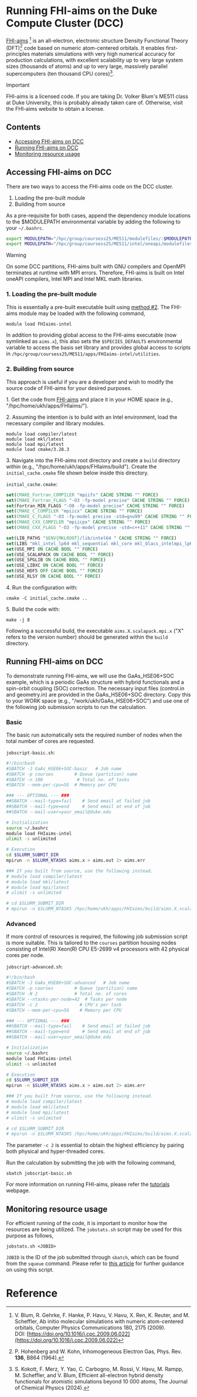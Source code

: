 # Running FHI-aims on the Duke Compute Cluster (DCC)

[FHI-aims](https://fhi-aims.org) [^1] is an all-electron, electronic structure Density Functional Theory (DFT)[^3] code based on numeric atom-centered orbitals. It enables first-principles materials simulations with very high numerical accuracy for production calculations, with excellent scalability up to very large system sizes (thousands of atoms) and up to very large, massively parallel supercomputers (ten thousand CPU cores)[^2].

> [!IMPORTANT]  
> FHI-aims is a licensed code. If you are taking Dr. Volker Blum's ME511 class at Duke University, this is probably already taken care of. Otherwise, visit the FHI-aims website to obtain a license.  

## Contents

- [Accessing FHI-aims on DCC](#accessing-fhi-aims-on-dcc)
- [Running FHI-aims on DCC](#running-fhi-aims-on-dcc)
- [Monitoring resource usage](#monitoring-resource-usage)

## Accessing FHI-aims on DCC

There are two ways to access the FHI-aims code on the DCC cluster.
1. Loading the pre-built module
2. Building from source

As a pre-requisite for both cases, append the dependency module locations to the $MODULEPATH environmental variable by adding the following to your `~/.bashrc`. 

```bash
export MODULEPATH="/hpc/group/coursess25/ME511/modulefiles/:$MODULEPATH"
export MODULEPATH="/hpc/group/coursess25/ME511/intel/oneapi/modulefiles/:$MODULEPATH"
```

> [!WARNING]  
> On some DCC partitions, FHI-aims built with GNU compilers and OpenMPI terminates at runtime with MPI errors. Therefore, FHI-aims is built on Intel oneAPI compilers, Intel MPI and Intel MKL math libraries. 

### 1. Loading the pre-built module 

This is essentially a pre-built executable built using [method \#2](#2-building-from-source).
The FHI-aims module may be loaded with the following command,

```bash
module load FHIaims-intel
```

In addition to providing global access to the FHI-aims executable (now symlinked as `aims.x`), this also sets the `$SPECIES_DEFAULTS` environmental variable to access the basis set library and provides global access to scripts in `/hpc/group/coursess25/ME511/apps/FHIaims-intel/utilities`.

### 2. Building from source

This approach is useful if you are a developer and wish to modify the source code of FHI-aims for your desired purposes. 

1\. Get the code from [FHI-aims](https://fhi-aims.org) and place it in your HOME space (e.g., "/hpc/home/ukh/apps/FHIaims/").

2\. Assuming the intention is to build with an Intel environment, load the necessary compiler and library modules. 

```
module load compiler/latest
module load mkl/latest
module load mpi/latest
module load cmake/3.28.3
```

3\. Navigate into the FHI-aims root directory and create a `build` directory within (e.g., "/hpc/home/ukh/apps/FHIaims/build"). Create the `initial_cache.cmake`  file shown below inside this directory.

`initial_cache.cmake`:
```cmake
set(CMAKE_Fortran_COMPILER "mpiifx" CACHE STRING "" FORCE)
set(CMAKE_Fortran_FLAGS "-O3 -fp-model precise" CACHE STRING "" FORCE)
set(Fortran_MIN_FLAGS "-O0 -fp-model precise" CACHE STRING "" FORCE)
set(CMAKE_C_COMPILER "mpiicx" CACHE STRING "" FORCE)
set(CMAKE_C_FLAGS "-O3 -fp-model precise -std=gnu99" CACHE STRING "" FORCE)
set(CMAKE_CXX_COMPILER "mpiicpx" CACHE STRING "" FORCE)
set(CMAKE_CXX_FLAGS "-O3 -fp-model precise -std=c++11" CACHE STRING "" FORCE)

set(LIB_PATHS "$ENV{MKLROOT}/lib/intel64 " CACHE STRING "" FORCE)
set(LIBS "mkl_intel_lp64 mkl_sequential mkl_core mkl_blacs_intelmpi_lp64 mkl_scalapack_lp64 mkl_core" CACHE STRING "" FORCE)
set(USE_MPI ON CACHE BOOL "" FORCE)
set(USE_SCALAPACK ON CACHE BOOL "" FORCE)
set(USE_SPGLIB ON CACHE BOOL "" FORCE)
set(USE_LIBXC ON CACHE BOOL "" FORCE)
set(USE_HDF5 OFF CACHE BOOL "" FORCE)
set(USE_RLSY ON CACHE BOOL "" FORCE)
```

4\. Run the configuration with:
```
cmake -C initial_cache.cmake ..
```

5\. Build the code with:
```
make -j 8
```

Following a successful build, the executable `aims.X.scalapack.mpi.x` ("X" refers to the version number) should be generated within the `build` directory.  

## Running FHI-aims on DCC

To demonstrate running FHI-aims, we will use the GaAs_HSE06+SOC example, which is a periodic GaAs structure with hybrid functionals and a spin-orbit coupling (SOC) correction. The necessary input files (control.in and geometry.in) are provided in the GaAs_HSE06+SOC directory. Copy this to your WORK space (e.g., "/work/ukh/GaAs_HSE06+SOC") and use one of the following job submission scripts to run the calculation.

### Basic 

The basic run automatically sets the required number of nodes when the total number of cores are requested.

`jobscript-basic.sh`:
```bash
#!/bin/bash
#SBATCH -J GaAs_HSE06+SOC-basic   # Job name
#SBATCH -p courses        # Queue (partition) name
#SBATCH -n 100             # Total no. of tasks
#SBATCH --mem-per-cpu=5G  # Memory per CPU

### --- OPTIONAL --- ###
##SBATCH --mail-type=fail    # Send email at failed job
##SBATCH --mail-type=end     # Send email at end of job
##SBATCH --mail-user=your_email@duke.edu

# Initialization
source ~/.bashrc
module load FHIaims-intel
ulimit -s unlimited

# Execution
cd $SLURM_SUBMIT_DIR
mpirun -n $SLURM_NTASKS aims.x > aims.out 2> aims.err

### If you built from source, use the following instead.
# module load compiler/latest
# module load mkl/latest
# module load mpi/latest
# ulimit -s unlimited

# cd $SLURM_SUBMIT_DIR
# mpirun -n $SLURM_NTASKS /hpc/home/ukh/apps/FHIaims/build/aims.X.scalapack.mpi.x > aims.out 2> aims.err
```

### Advanced

If more control of resources is required, the following job submission script is more suitable. This is tailored to the `courses` partition housing nodes consisting of Intel(R) Xeon(R) CPU E5-2699 v4 processors with 42 physical cores per node.

`jobscript-advanced.sh`:
```bash
#!/bin/bash
#SBATCH -J GaAs_HSE06+SOC-advanced   # Job name
#SBATCH -p courses        # Queue (partition) name
#SBATCH -N 2              # Total no. of cores
#SBATCH --ntasks-per-node=42  # Tasks per node
#SBATCH -c 2                # CPU's per task
#SBATCH --mem-per-cpu=5G    # Memory per CPU

### --- OPTIONAL --- ###
##SBATCH --mail-type=fail    # Send email at failed job
##SBATCH --mail-type=end     # Send email at end of job
##SBATCH --mail-user=your_email@duke.edu

# Initialization
source ~/.bashrc
module load FHIaims-intel
ulimit -s unlimited

# Execution
cd $SLURM_SUBMIT_DIR
mpirun -n $SLURM_NTASKS aims.x > aims.out 2> aims.err

### If you built from source, use the following instead.
# module load compiler/latest
# module load mkl/latest
# module load mpi/latest
# ulimit -s unlimited

# cd $SLURM_SUBMIT_DIR
# mpirun -n $SLURM_NTASKS /hpc/home/ukh/apps/FHIaims/build/aims.X.scalapack.mpi.x > aims.out 2> aims.err
```

The parameter `-c 2` is essential to obtain the highest efficiency by pairing both physical and hyper-threaded cores.

Run the calculation by submitting the job with the following command,

```
sbatch jobscript-basic.sh
```

For more information on running FHI-aims, please refer the [tutorials](https://fhi-aims-club.gitlab.io/tutorials/tutorials-overview/) webpage.

## Monitoring resource usage

For efficient running of the code, it is important to monitor how the resources are being utilized. The `jobstats.sh` script may be used for this purpose as follows,

```
jobstats.sh <JOBID>
```

`JOBID` is the ID of the job submitted through `sbatch`, which can be found from the `squeue` command.
Please refer to [this article](https://uthpalaherath.com/Advanced-resource-monitoring-on-HPC-clusters/) for further guidance on using this script.

# Reference

[^1]: V. Blum, R. Gehrke, F. Hanke, P. Havu, V. Havu, X. Ren, K. Reuter, and M. Scheffler, Ab initio molecular simulations with numeric atom-centered orbitals, Computer Physics Communications 180, 2175 (2009). DOI: [https://doi.org/10.1016/j.cpc.2009.06.022](https://doi.org/10.1016/j.cpc.2009.06.022)

[^2]: S. Kokott, F. Merz, Y. Yao, C. Carbogno, M. Rossi, V. Havu, M. Rampp, M. Scheffler, and V. Blum, Efficient all-electron hybrid density functionals for atomistic simulations beyond 10 000 atoms, The Journal of Chemical Physics (2024).

[^3]: P. Hohenberg and W. Kohn, Inhomogeneous Electron Gas, Phys. Rev. **136**, B864 (1964).

